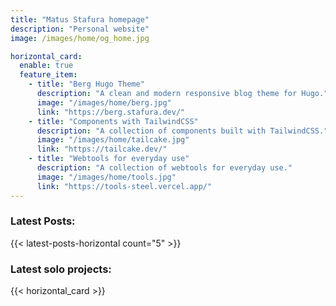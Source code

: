 ```yaml
---
title: "Matus Stafura homepage"
description: "Personal website"
image: /images/home/og_home.jpg

horizontal_card:
  enable: true
  feature_item:
    - title: "Berg Hugo Theme"
      description: "A clean and modern responsive blog theme for Hugo."
      image: "/images/home/berg.jpg"
      link: "https://berg.stafura.dev/"
    - title: "Components with TailwindCSS"
      description: "A collection of components built with TailwindCSS."
      image: "/images/home/tailcake.jpg"
      link: "https://tailcake.dev/"
    - title: "Webtools for everyday use"
      description: "A collection of webtools for everyday use."
      image: "/images/home/tools.jpg"
      link: "https://tools-steel.vercel.app/"
---
```


### Latest Posts:
{{< latest-posts-horizontal count="5" >}}

### Latest solo projects:
{{< horizontal_card >}}

